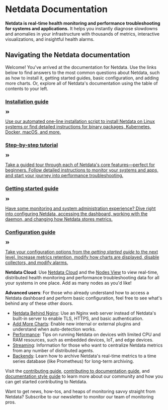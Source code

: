 # Netdata Documentation

**Netdata is real-time health monitoring and performance troubleshooting for systems and applications.** It helps you
instantly diagnose slowdowns and anomalies in your infrastructure with thousands of metrics, interactive visualizations,
and insightful health alarms.

## Navigating the Netdata documentation

Welcome! You've arrived at the documentation for Netdata. Use the links below to find answers to the most common
questions about Netdata, such as how to install it, getting started guides, basic configuration, and adding more charts.
Or, explore all of Netdata's documentation using the table of contents to your left.

<div class="homepage-nav">

  <div class="nav-page">
    <a href="packaging/installer/">
      <div class="button-header">
        <h3>Installation guide</h3>
        <svg stroke="currentColor" fill="currentColor" stroke-width="0" viewBox="0 0 448 512" height="1em" width="1em" xmlns="http://www.w3.org/2000/svg"><path d="M224.3 273l-136 136c-9.4 9.4-24.6 9.4-33.9 0l-22.6-22.6c-9.4-9.4-9.4-24.6 0-33.9l96.4-96.4-96.4-96.4c-9.4-9.4-9.4-24.6 0-33.9L54.3 103c9.4-9.4 24.6-9.4 33.9 0l136 136c9.5 9.4 9.5 24.6.1 34zm192-34l-136-136c-9.4-9.4-24.6-9.4-33.9 0l-22.6 22.6c-9.4 9.4-9.4 24.6 0 33.9l96.4 96.4-96.4 96.4c-9.4 9.4-9.4 24.6 0 33.9l22.6 22.6c9.4 9.4 24.6 9.4 33.9 0l136-136c9.4-9.2 9.4-24.4 0-33.8z"></path></svg>
      </div>
      <div class="button-text">
        <p>Use our automated one-line installation script to install Netdata on Linux systems or find detailed instructions for binary packages, Kubernetes, Docker, macOS, and more.</p>
      </div>
    </a>
  </div>
  <div class="nav-page">
    <a href="docs/step-by-step/step-00/">
      <div class="button-header">
        <h3>Step-by-step tutorial</h3>
        <svg stroke="currentColor" fill="currentColor" stroke-width="0" viewBox="0 0 448 512" height="1em" width="1em" xmlns="http://www.w3.org/2000/svg"><path d="M224.3 273l-136 136c-9.4 9.4-24.6 9.4-33.9 0l-22.6-22.6c-9.4-9.4-9.4-24.6 0-33.9l96.4-96.4-96.4-96.4c-9.4-9.4-9.4-24.6 0-33.9L54.3 103c9.4-9.4 24.6-9.4 33.9 0l136 136c9.5 9.4 9.5 24.6.1 34zm192-34l-136-136c-9.4-9.4-24.6-9.4-33.9 0l-22.6 22.6c-9.4 9.4-9.4 24.6 0 33.9l96.4 96.4-96.4 96.4c-9.4 9.4-9.4 24.6 0 33.9l22.6 22.6c9.4 9.4 24.6 9.4 33.9 0l136-136c9.4-9.2 9.4-24.4 0-33.8z"></path></svg>
      </div>
      <div class="button-text">
        <p>Take a guided tour through each of Netdata's core features—perfect for beginners. Follow detailed instructions to monitor your systems and apps, and start your journey into performance troubleshooting.</p>
      </div>
    </a>
  </div>
  <div class="nav-page">
    <a href="docs/getting-started/">
      <div class="button-header">
        <h3>Getting started guide</h3>
        <svg stroke="currentColor" fill="currentColor" stroke-width="0" viewBox="0 0 448 512" height="1em" width="1em" xmlns="http://www.w3.org/2000/svg"><path d="M224.3 273l-136 136c-9.4 9.4-24.6 9.4-33.9 0l-22.6-22.6c-9.4-9.4-9.4-24.6 0-33.9l96.4-96.4-96.4-96.4c-9.4-9.4-9.4-24.6 0-33.9L54.3 103c9.4-9.4 24.6-9.4 33.9 0l136 136c9.5 9.4 9.5 24.6.1 34zm192-34l-136-136c-9.4-9.4-24.6-9.4-33.9 0l-22.6 22.6c-9.4 9.4-9.4 24.6 0 33.9l96.4 96.4-96.4 96.4c-9.4 9.4-9.4 24.6 0 33.9l22.6 22.6c9.4 9.4 24.6 9.4 33.9 0l136-136c9.4-9.2 9.4-24.4 0-33.8z"></path></svg>
      </div>
      <div class="button-text">
        <p>Have some monitoring and system administration experience? Dive right into configuring Netdata, accessing the dashboard, working with the daemon, and changing how Netdata stores metrics.</p>
      </div>
    </a>
  </div>
  <div class="nav-page">
    <a href="docs/configuration-guide/">
      <div class="button-header">
        <h3>Configuration guide</h3>
        <svg stroke="currentColor" fill="currentColor" stroke-width="0" viewBox="0 0 448 512" height="1em" width="1em" xmlns="http://www.w3.org/2000/svg"><path d="M224.3 273l-136 136c-9.4 9.4-24.6 9.4-33.9 0l-22.6-22.6c-9.4-9.4-9.4-24.6 0-33.9l96.4-96.4-96.4-96.4c-9.4-9.4-9.4-24.6 0-33.9L54.3 103c9.4-9.4 24.6-9.4 33.9 0l136 136c9.5 9.4 9.5 24.6.1 34zm192-34l-136-136c-9.4-9.4-24.6-9.4-33.9 0l-22.6 22.6c-9.4 9.4-9.4 24.6 0 33.9l96.4 96.4-96.4 96.4c-9.4 9.4-9.4 24.6 0 33.9l22.6 22.6c9.4 9.4 24.6 9.4 33.9 0l136-136c9.4-9.2 9.4-24.4 0-33.8z"></path></svg>
      </div>
      <div class="button-text">
        <p>Take your configuration options from the <em>getting started guide</em> to the next level. Increase metrics retention, modify how charts are displayed, disable collectors, and modify alarms.</p>
      </div>
    </a>
  </div>

</div>

**Netdata Cloud**: Use [Netdata Cloud](docs/netdata-cloud/) and the [Nodes View](docs/netdata-cloud/nodes-view.md) to
view real-time, distributed health monitoring and performance troubleshooting data for all your systems in one place.
Add as many nodes as you'd like!

**Advanced users**: For those who already understand how to access a Netdata dashboard and perform basic configuration,
feel free to see what's behind any of these other doors.

-   [Netdata Behind Nginx](docs/Running-behind-nginx.md): Use an Nginx web server instead of Netdata's built-in server
    to enable TLS, HTTPS, and basic authentication.
-   [Add More Charts](docs/Add-more-charts-to-netdata.md): Enable new internal or external plugins and understand when
    auto-detection works.
-   [Performance](docs/Performance.md): Tips on running Netdata on devices with limited CPU and RAM resources, such as
    embedded devices, IoT, and edge devices.
-   [Streaming](streaming/): Information for those who want to centralize Netdata metrics from any number of distributed
    agents.
-   [Backends](backends/): Learn how to archive Netdata's real-time metrics to a time series database (like Prometheus)
    for long-term archiving.

Visit the [contributing guide](CONTRIBUTING.md), [contributing to documentation
guide](docs/contributing/contributing-documentation.md), and [documentation style
guide](docs/contributing/style-guide.md) to learn more about our community and how you can get started contributing to
Netdata.

Want to get news, how-tos, and heaps of monitoring savvy straight from Netdata? Subscribe to our newsletter to monitor
our team of monitoring pros.

<script charset="utf-8" type="text/javascript" src="//js.hsforms.net/forms/shell.js"></script>
<script>
  hbspt.forms.create({
    portalId: "4567453",
    formId: "6a20deb5-a1e6-4312-9c4d-f6862f947fe0"
  });
</script>
